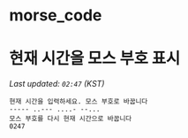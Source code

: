 # morse_code
# 현재 시간을 모스 부호 표시
<!-- MORSE_TIME_START -->
_Last updated: `02:47` (KST)_

```
현재 시간을 입력하세요. 모스 부호로 바꿉니다
----- ..--- ....- --...
모스 부호를 다시 현재 시간으로 바꿉니다
0247
```
<!-- MORSE_TIME_END -->
